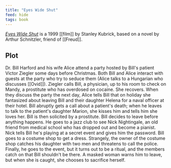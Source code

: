 ```yaml
---
title: "Eyes Wide Shut"
feed: hide
tags: book
---
```


_[Eyes Wide Shut](https://www.imdb.com/title/tt0120663/?ref_=nv_sr_srsg_0)_ is a 1999 [[film]] by Stanley Kubrick, based on a novel by Arthur Schnitzler, friend of [[Freud]]. 

## Plot

Dr. Bill Harford and his wife Alice attend a party hosted by Bill's patient Victor Ziegler some days before Christmas. Both Bill and Alice interact with guests at the party who try to seduce them (Alice talks to a Hungarian who discusses [[Ovid]]). Ziegler calls Bill, a physician, up to his room to check on Mandy, a prostitute who has overdosed on cocaine. She recovers. When they discuss the party the next day, Alice tells Bill that on holiday she fantasized about leaving Bill and their daughter Helena for a naval officer at their hotel. Bill abruptly gets a call about a patient's death; when he leaves to talk to the patient's daughter Marion, she kisses him and tells him she loves her. Bill is then solicited by a prostitute. Bill decides to leave before anything happens. He goes to a jazz club to see Nick Nightingale, an old friend from medical school who has dropped out and become a pianist. Nick tells Bill he's playing at a secret event and gives him the password. Bill goes to a costume shop to get a dress. Strangely, the owner of the costume shop catches his daughter with two men and threatens to call the police. Finally, he goes to the event, but it turns out to be a ritual, and the members catch on that Bill shouldn't be there. A masked woman warns him to leave, but when she is caught, she chooses to sacrifice herself.
